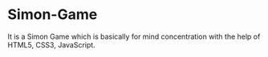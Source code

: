 # Simon-Game
It is a Simon Game which is basically for mind concentration with the help of HTML5, CSS3, JavaScript.
